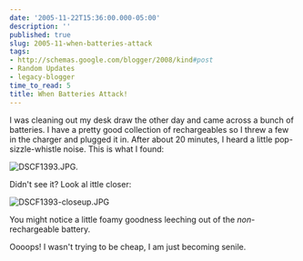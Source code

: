 ```yaml
---
date: '2005-11-22T15:36:00.000-05:00'
description: ''
published: true
slug: 2005-11-when-batteries-attack
tags:
- http://schemas.google.com/blogger/2008/kind#post
- Random Updates
- legacy-blogger
time_to_read: 5
title: When Batteries Attack!
---
```


I was cleaning out my desk draw the other day and came across a bunch of batteries. I have a pretty good collection of rechargeables so I threw a few in the charger and plugged it in. After about 20 minutes, I heard a little pop-sizzle-whistle noise. This is what I found:

![DSCF1393.JPG](DSCF1393.JPG).

Didn't see it? Look al ittle closer:

![DSCF1393-closeup.JPG](DSCF1393-closeup.JPG)

You might notice a little foamy goodness leeching out of the <em>non</em>-rechargeable battery.

Oooops! I wasn't trying to be cheap, I am just becoming senile.
